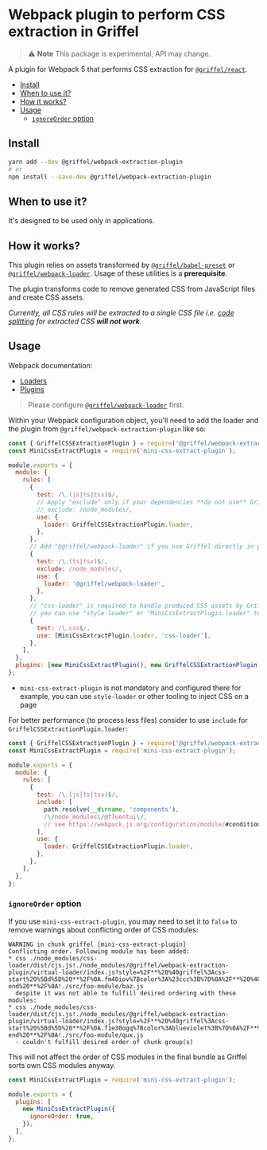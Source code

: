 # Webpack plugin to perform CSS extraction in Griffel

> ⚠️ **Note** This package is experimental, API may change.

A plugin for Webpack 5 that performs CSS extraction for [`@griffel/react`](../react).

<!-- START doctoc generated TOC please keep comment here to allow auto update -->
<!-- DON'T EDIT THIS SECTION, INSTEAD RE-RUN doctoc TO UPDATE -->

- [Install](#install)
- [When to use it?](#when-to-use-it)
- [How it works?](#how-it-works)
- [Usage](#usage)
  - [`ignoreOrder` option](#ignoreorder-option)

<!-- END doctoc generated TOC please keep comment here to allow auto update -->

## Install

```bash
yarn add --dev @griffel/webpack-extraction-plugin
# or
npm install --save-dev @griffel/webpack-extraction-plugin
```

## When to use it?

It's designed to be used only in applications.

## How it works?

This plugin relies on assets transformed by [`@griffel/babel-preset`](../babel-preset) or [`@griffel/webpack-loader`](../webpack-loader). Usage of these utilities is a **prerequisite**.

The plugin transforms code to remove generated CSS from JavaScript files and create CSS assets.

_Currently, all CSS rules will be extracted to a single CSS file i.e. [code splitting](https://webpack.js.org/guides/code-splitting/) for extracted CSS **will not work**._

## Usage

Webpack documentation:

- [Loaders](https://webpack.js.org/loaders/)
- [Plugins](https://webpack.js.org/concepts/plugins/)

> Please configure [`@griffel/webpack-loader`](../webpack-loader) first.

Within your Webpack configuration object, you'll need to add the loader and the plugin from `@griffel/webpack-extraction-plugin` like so:

```js
const { GriffelCSSExtractionPlugin } = require('@griffel/webpack-extraction-plugin');
const MiniCssExtractPlugin = require('mini-css-extract-plugin');

module.exports = {
  module: {
    rules: [
      {
        test: /\.(js|ts|tsx)$/,
        // Apply "exclude" only if your dependencies **do not use** Griffel
        // exclude: /node_modules/,
        use: {
          loader: GriffelCSSExtractionPlugin.loader,
        },
      },
      // Add "@griffel/webpack-loader" if you use Griffel directly in your project
      {
        test: /\.(ts|tsx)$/,
        exclude: /node_modules/,
        use: {
          loader: '@griffel/webpack-loader',
        },
      },
      // "css-loader" is required to handle produced CSS assets by Griffel
      // you can use "style-loader" or "MiniCssExtractPlugin.loader" to handle CSS insertion
      {
        test: /\.css$/,
        use: [MiniCssExtractPlugin.loader, 'css-loader'],
      },
    ],
  },
  plugins: [new MiniCssExtractPlugin(), new GriffelCSSExtractionPlugin()],
};
```

- `mini-css-extract-plugin` is not mandatory and configured there for example, you can use `style-loader` or other tooling to inject CSS on a page

For better performance (to process less files) consider to use `include` for `GriffelCSSExtractionPlugin.loader`:

```js
const { GriffelCSSExtractionPlugin } = require('@griffel/webpack-extraction-plugin');
const MiniCssExtractPlugin = require('mini-css-extract-plugin');

module.exports = {
  module: {
    rules: [
      {
        test: /\.(js|ts|tsx)$/,
        include: [
          path.resolve(__dirname, 'components'),
          /\/node_modules\/@fluentui\/,
          // see https://webpack.js.org/configuration/module/#condition
        ],
        use: {
          loader: GriffelCSSExtractionPlugin.loader,
        },
      },
    ],
  },
};
```

### `ignoreOrder` option

If you use `mini-css-extract-plugin`, you may need to set it to `false` to remove warnings about conflicting order of CSS modules:

```
WARNING in chunk griffel [mini-css-extract-plugin]
Conflicting order. Following module has been added:
* css ./node_modules/css-loader/dist/cjs.js!./node_modules/@griffel/webpack-extraction-plugin/virtual-loader/index.js?style=%2F**%20%40griffel%3Acss-start%20%5Bd%5D%20**%2F%0A.fm40iov%7Bcolor%3A%23ccc%3B%7D%0A%2F**%20%40griffel%3Acss-end%20**%2F%0A!./src/foo-module/baz.js
  despite it was not able to fulfill desired ordering with these modules:
* css ./node_modules/css-loader/dist/cjs.js!./node_modules/@griffel/webpack-extraction-plugin/virtual-loader/index.js?style=%2F**%20%40griffel%3Acss-start%20%5Bd%5D%20**%2F%0A.f1e30ogq%7Bcolor%3Ablueviolet%3B%7D%0A%2F**%20%40griffel%3Acss-end%20**%2F%0A!./src/foo-module/qux.js
  - couldn't fulfill desired order of chunk group(s)
```

This will not affect the order of CSS modules in the final bundle as Griffel sorts own CSS modules anyway.

```js
const MiniCssExtractPlugin = require('mini-css-extract-plugin');

module.exports = {
  plugins: [
    new MiniCssExtractPlugin({
      ignoreOrder: true,
    }),
  ],
};
```

